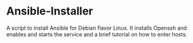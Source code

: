 # Ansible-Installer
A script to install Ansible for Debian flavor Linux. It installs Openssh and enables and starts the service and a brief tutorial on how to enter hosts.
